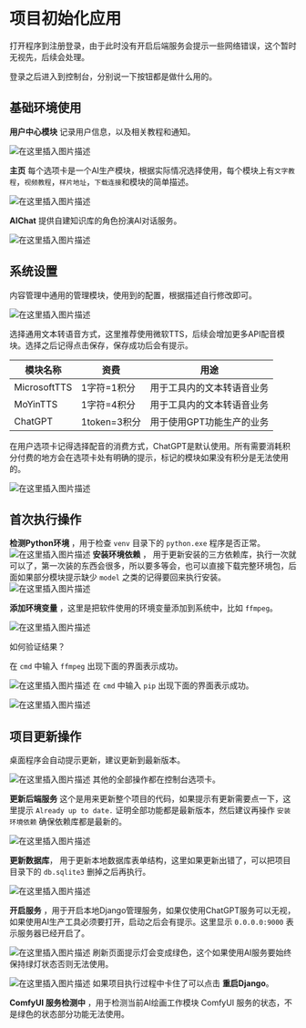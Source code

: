 # 项目初始化应用

打开程序到注册登录，由于此时没有开启后端服务会提示一些网络错误，这个暂时无视先，后续会处理。

登录之后进入到控制台，分别说一下按钮都是做什么用的。

## 基础环境使用

**用户中心模块** 记录用户信息，以及相关教程和通知。

![在这里插入图片描述](https://i-blog.csdnimg.cn/direct/33c402d12b8a4e839b4e8b7a5bcb1317.png)

**主页** 每个选项卡是一个AI生产模块，根据实际情况选择使用，每个模块上有`文字教程`，`视频教程`，`样片地址`，`下载连接`和模块的简单描述。

![在这里插入图片描述](https://i-blog.csdnimg.cn/direct/da33584b3c7f4ece8415e617ceffc4b0.png)

**AIChat** 提供自建知识库的角色扮演AI对话服务。

![在这里插入图片描述](https://i-blog.csdnimg.cn/direct/73d1379bcc48462b8f9fd792b78d142e.png)

## 系统设置

内容管理中通用的管理模块，使用到的配置，根据描述自行修改即可。


![在这里插入图片描述](https://i-blog.csdnimg.cn/direct/8fa2c4c2b8b34e51a33b21078c63e29e.png)

选择通用文本转语音方式，这里推荐使用微软TTS，后续会增加更多API配音模块。选择之后记得点击保存，保存成功后会有提示。

|模块名称|资费|用途|
|-|-|-|
|MicrosoftTTS| 1字符=1积分|用于工具内的文本转语音业务|
|MoYinTTS|1字符=4积分|用于工具内的文本转语音业务|
|ChatGPT|1token=3积分|用于使用GPT功能生产的业务|

在用户选项卡记得选择配音的消费方式，ChatGPT是默认使用。所有需要消耗积分付费的地方会在选项卡处有明确的提示，标记的模块如果没有积分是无法使用的。

![在这里插入图片描述](https://i-blog.csdnimg.cn/direct/953eadca692040f19b936ab3f8d3823e.png)


## 首次执行操作

**检测Python环境** ，用于检查 `venv` 目录下的 `python.exe` 程序是否正常。
![在这里插入图片描述](https://i-blog.csdnimg.cn/direct/3dcf68733311471aa39b954d3358b0cf.png)
**安装环境依赖** ， 用于更新安装的三方依赖库，执行一次就可以了，第一次装的东西会很多，所以要多等会，也可以直接下载完整环境包，后面如果部分模块提示缺少 `model` 之类的记得要回来执行安装。
![在这里插入图片描述](https://i-blog.csdnimg.cn/direct/64a457b7b7de43e0888bc00270807d14.png)



**添加环境变量** ，这里是把软件使用的环境变量添加到系统中，比如 `ffmpeg`。

![在这里插入图片描述](https://i-blog.csdnimg.cn/direct/bf66f1fbb51c434e849fd633f69cdcfc.png)

如何验证结果？

在 `cmd` 中输入 `ffmpeg` 出现下面的界面表示成功。

![在这里插入图片描述](https://i-blog.csdnimg.cn/direct/f6eab4a43df34357b1cb7606b27ffe38.png)
在 `cmd` 中输入 `pip` 出现下面的界面表示成功。

![在这里插入图片描述](https://i-blog.csdnimg.cn/direct/87326df33d334369ae3d4ea0a35cbd5c.png)

## 项目更新操作

桌面程序会自动提示更新，建议更新到最新版本。

![在这里插入图片描述](https://i-blog.csdnimg.cn/direct/2be3a794491040b093cf3b3f26bec296.png)
其他的全部操作都在控制台选项卡。

**更新后端服务** 这个是用来更新整个项目的代码，如果提示有更新需要点一下，这里提示 `Already up to date.` 证明全部功能都是最新版本，然后建议再操作 `安装环境依赖`  确保依赖库都是最新的。

![在这里插入图片描述](https://i-blog.csdnimg.cn/direct/7b55e1d2a08b4ca0969755c3ace3376e.png)

**更新数据库**， 用于更新本地数据库表单结构，这里如果更新出错了，可以把项目目录下的 `db.sqlite3` 删掉之后再执行。

![在这里插入图片描述](https://i-blog.csdnimg.cn/direct/8651303e28c244f489ac9c33c7318c90.png)

**开启服务** ，用于开启本地Django管理服务，如果仅使用ChatGPT服务可以无视，如果使用AI生产工具必须要打开，启动之后会有提示。这里显示 `0.0.0.0:9000` 表示服务器已经开启了。

![在这里插入图片描述](https://i-blog.csdnimg.cn/direct/7c2613cea6f74c8482a3aa8cb4aa3b20.png)
刷新页面提示灯会变成绿色，这个如果使用AI服务要始终保持绿灯状态否则无法使用。

![在这里插入图片描述](https://i-blog.csdnimg.cn/direct/fc07c4d06d694822b17c3400c3ac3e1c.png)
如果项目执行过程中卡住了可以点击 **重启Django**。

**ComfyUI 服务检测中** ，用于检测当前AI绘画工作模块 ComfyUI 服务的状态，不是绿色的状态部分功能无法使用。

